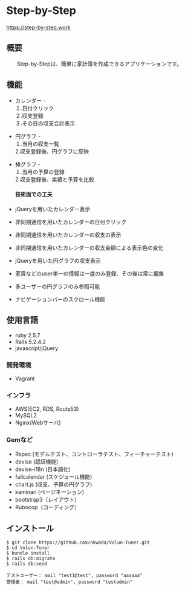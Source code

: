 # Step-by-Step
<https://step-by-step.work>

## 概要
　　Step-by-Stepは、簡単に家計簿を作成できるアプリケーションです。

## 機能
- カレンダー -</br>
  １.日付クリック</br>
  ２.収支登録</br>
  ３.その日の収支合計表示</br>
  
- 円グラフ -</br>
  １.当月の収支一覧</br>
  2.収支登録後、円グラフに反映</br>
  
- 棒グラフ -</br>
  １.当月の予算の登録</br>
  2.収支登録後、実績と予算を比較</br>
  
  #### 技術面での工夫
- jQueryを用いたカレンダー表示
- 非同期通信を用いたカレンダーの日付クリック
- 非同期通信を用いたカレンダーの収支の表示
- 非同期通信を用いたカレンダーの収支金額による表示色の変化
- jQueryを用いた円グラフの収支表示
- 家賃などのuser単一の情報は一度のみ登録、その後は常に編集
- 多ユーザーの円グラフのみ参照可能
- ナビゲーションバーのスクロール機能

## 使用言語
- ruby 2.5.7
- Rails 5.2.4.2
- javascript/jQuery
  
### 開発環境

- Vagrant

### インフラ
- AWS(EC2, RDS, Route53)
- MySQL2
- Nginx(Webサーバ)

###  Gemなど
- Rspec (モデルテスト、コントローラテスト、フィーチャーテスト)
- devise (認証機能)
- devise-i18n (日本語化)
- fullcalendar (スケジュール機能)
- chart.js (収支、予算の円グラフ)
- kaminari (ページネーション)
- bootstrap3（レイアウト）
- Rubocop（コーディング）

## インストール　
```
$ git clone https://github.com/nkwada/Volun-Tuner.git
$ cd Volun-Tuner
$ bundle install
$ rails db:migrate
$ rails db:seed

テストユーザー： mail "test1@test", password "aaaaaa"
管理者： mail "test@admin", password "testadmin"
```

